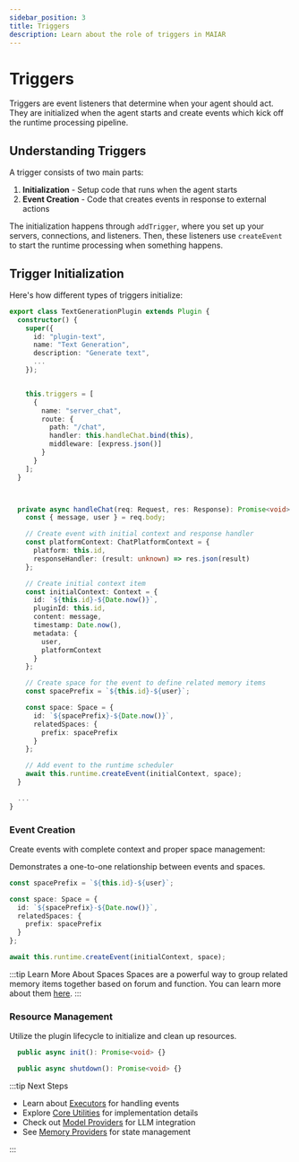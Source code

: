 ```yaml
---
sidebar_position: 3
title: Triggers
description: Learn about the role of triggers in MAIAR
---
```


# Triggers

Triggers are event listeners that determine when your agent should act. They are initialized when the agent starts and create events which kick off the runtime processing pipeline.

## Understanding Triggers

A trigger consists of two main parts:

1. **Initialization** - Setup code that runs when the agent starts
2. **Event Creation** - Code that creates events in response to external actions

The initialization happens through `addTrigger`, where you set up your servers, connections, and listeners. Then, these listeners use `createEvent` to start the runtime processing when something happens.

## Trigger Initialization

Here's how different types of triggers initialize:

```typescript
export class TextGenerationPlugin extends Plugin {
  constructor() {
    super({
      id: "plugin-text",
      name: "Text Generation",
      description: "Generate text",
      ...
    });


    this.triggers = [
      {
        name: "server_chat",
        route: {
          path: "/chat",
          handler: this.handleChat.bind(this),
          middleware: [express.json()]
        }
      }
    ];
  }



  private async handleChat(req: Request, res: Response): Promise<void> {
    const { message, user } = req.body;

    // Create event with initial context and response handler
    const platformContext: ChatPlatformContext = {
      platform: this.id,
      responseHandler: (result: unknown) => res.json(result)
    };

    // Create initial context item
    const initialContext: Context = {
      id: `${this.id}-${Date.now()}`,
      pluginId: this.id,
      content: message,
      timestamp: Date.now(),
      metadata: {
        user,
        platformContext
      }
    };

    // Create space for the event to define related memory items
    const spacePrefix = `${this.id}-${user}`;

    const space: Space = {
      id: `${spacePrefix}-${Date.now()}`,
      relatedSpaces: {
        prefix: spacePrefix
      }
    };

    // Add event to the runtime scheduler
    await this.runtime.createEvent(initialContext, space);
  }

  ...
}
```

### Event Creation

Create events with complete context and proper space management:

Demonstrates a one-to-one relationship between events and spaces.

```typescript
const spacePrefix = `${this.id}-${user}`;

const space: Space = {
  id: `${spacePrefix}-${Date.now()}`,
  relatedSpaces: {
    prefix: spacePrefix
  }
};

await this.runtime.createEvent(initialContext, space);
```

:::tip Learn More About Spaces
Spaces are a powerful way to group related memory items together based on forum and function. You can learn more about them [here](../core-utilities/spaces).
:::

### Resource Management

Utilize the plugin lifecycle to initialize and clean up resources.

```typescript
  public async init(): Promise<void> {}

  public async shutdown(): Promise<void> {}
```

:::tip Next Steps

- Learn about [Executors](./executors) for handling events
- Explore [Core Utilities](../core-utilities/runtime) for implementation details
- Check out [Model Providers](../model-providers/overview) for LLM integration
- See [Memory Providers](../memory-providers/overview) for state management

:::
